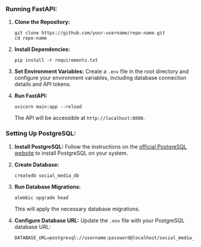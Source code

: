 
### Running FastAPI:

1. **Clone the Repository:**
   ```shell
   git clone https://github.com/your-username/repo-name.git
   cd repo-name
   ```

2. **Install Dependencies:**
   ```shell
   pip install -r requirements.txt
   ```

3. **Set Environment Variables:**
   Create a `.env` file in the root directory and configure your environment variables, including database connection details and API tokens.

4. **Run FastAPI:**
   ```shell
   uvicorn main:app --reload
   ```
   The API will be accessible at `http://localhost:8000`.

### Setting Up PostgreSQL:

1. **Install PostgreSQL:**
   Follow the instructions on the [official PostgreSQL website](https://www.postgresql.org/download/) to install PostgreSQL on your system.

2. **Create Database:**
   ```shell
   createdb social_media_db
   ```

3. **Run Database Migrations:**
   ```shell
   alembic upgrade head
   ```
   This will apply the necessary database migrations.

4. **Configure Database URL:**
   Update the `.env` file with your PostgreSQL database URL:
   ```
   DATABASE_URL=postgresql://username:password@localhost/social_media_db
   ```
